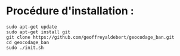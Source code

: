 # Procédure d'installation :

```
sudo apt-get update
sudo apt-get install git
git clone https://github.com/geoffreyaldebert/geocodage_ban.git
cd geocodage_ban
sudo ./init.sh
```

